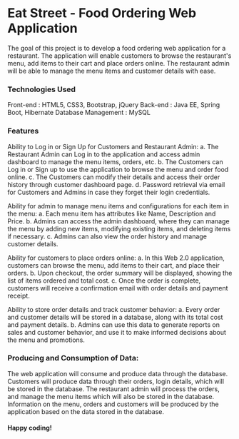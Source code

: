 # Eat Street - Food Ordering Web Application

The goal of this project is to develop a food ordering web application for a restaurant. The application will enable customers to browse the restaurant's menu, add items to their cart and place orders online. The restaurant admin will be able to manage the menu items and customer details with ease.

### Technologies Used
Front-end : HTML5, CSS3, Bootstrap, jQuery 
Back-end : Java EE, Spring Boot, Hibernate
Database Management : MySQL

### Features
Ability to Log in or Sign Up for Customers and Restaurant Admin:
a. The Restaurant Admin can Log in to the application and access admin dashboard to manage the menu items, orders, etc.
b. The Customers can Log in or Sign up to use the application to browse the menu and order food online.
c. The Customers can modify their details and access their order history through customer dashboard page.
d. Password retrieval via email for Customers and Admins in case they forget their login credentials.

Ability for admin to manage menu items and configurations for each item in the menu:
a. Each menu item has attributes like Name, Description and Price.
b. Admins can access the admin dashboard, where they can manage the menu by adding new items, modifying existing items, and deleting items if necessary.
c. Admins can also view the order history and manage customer details.

Ability for customers to place orders online:
a. In this Web 2.0 application, customers can browse the menu, add items to their cart, and place their orders.
b. Upon checkout, the order summary will be displayed, showing the list of items ordered and total cost.
c. Once the order is complete, customers will receive a confirmation email with order details and payment receipt.

Ability to store order details and track customer behavior:
a. Every order and customer details will be stored in a database, along with its total cost and payment details.
b. Admins can use this data to generate reports on sales and customer behavior, and use it to make informed decisions about the menu and promotions.

### Producing and Consumption of Data:
The web application will consume and produce data through the database. Customers will produce data through their orders, login details, which will be stored in the database. The restaurant admin will process the orders, and manage the menu items which will also be stored in the database. Information on the menu, orders and customers will be produced by the application based on the data stored in the database.


#### Happy coding!
